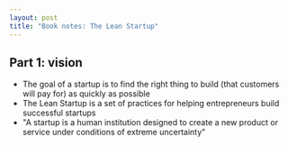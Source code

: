 ```yaml
---
layout: post
title: "Book notes: The Lean Startup"
---
```


## Part 1: vision

- The goal of a startup is to find the right thing to build (that customers will pay for) as quickly as possible
- The Lean Startup is a set of practices for helping entrepreneurs build successful startups
- "A startup is a human institution designed to create a new product or service under conditions of extreme uncertainty"
